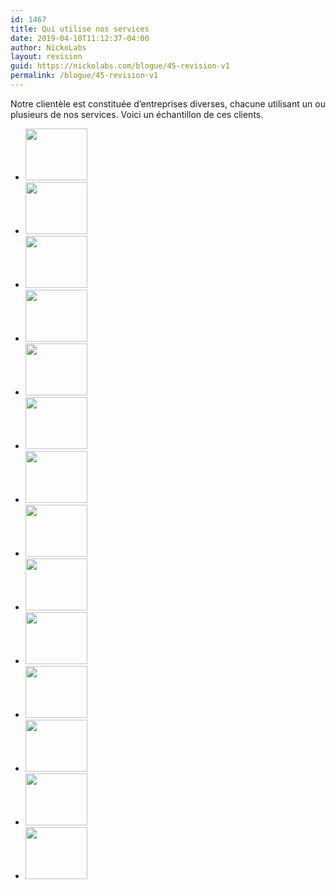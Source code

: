 ```yaml
---
id: 1467
title: Qui utilise nos services
date: 2019-04-10T11:12:37-04:00
author: NickoLabs
layout: revision
guid: https://nickolabs.com/blogue/45-revision-v1
permalink: /blogue/45-revision-v1
---
```

Notre clientèle est constituée d&rsquo;entreprises diverses, chacune utilisant un ou plusieurs de nos services. Voici un échantillon de ces clients.

  * [<img src="http://nickolabs.com/wp-content/uploads/2011/03/logo-cepal.png" alt="" title="Auberge Cepal" width="99" height="83" class="alignnone size-full wp-image-408" />](http://aubergecepal.ca)
  * [<img src="http://nickolabs.com/wp-content/uploads/2011/03/logo-claudette_maltais.png" alt="" title="Claudette Maltais - Courtier immobilier affilié ViaCapitale" width="99" height="83" class="alignnone size-full wp-image-409" />](http://claudettemaltais.ca)
  * [<img src="http://nickolabs.com/wp-content/uploads/2011/03/logo-club_daffaires_saguenay.png" alt="" title="Club d'affaires Saguenay" width="99" height="83" class="alignnone size-full wp-image-410" />](http://cassaguenay.ca)
  * [<img src="http://nickolabs.com/wp-content/uploads/2011/03/logo-fjord_en_kayak.png" alt="" title="Fjord en Kayak" width="99" height="83" class="alignnone size-full wp-image-411" />](http://fjordenkayak.ca)
  * [<img src="http://nickolabs.com/wp-content/uploads/2011/03/logo-fondation_jacqueline_lessard.png" alt="" title="Parrainons Espoir d'Enfants - Fondation Jacqueline Lessard" width="99" height="83" class="alignnone size-full wp-image-412" />](http://parrainonsespoirenfant.org/)
  * [<img src="http://nickolabs.com/wp-content/uploads/2011/03/logo-grimard.png" alt="" title="Grimard" width="99" height="83" class="alignnone size-full wp-image-413" />](http://grimard.ca/)
  * [<img src="http://nickolabs.com/wp-content/uploads/2011/03/logo-industriel_ami.png" alt="" title="Industriel AMI" width="99" height="83" class="alignnone size-full wp-image-414" />](http://industrielami.ca/)
  * [<img src="http://nickolabs.com/wp-content/uploads/2011/03/logo-munger_nature.png" alt="" title="Les Sacs Munger" width="99" height="83" class="alignnone size-full wp-image-415" />](http://sacsmunger.com/)
  * [<img src="http://nickolabs.com/wp-content/uploads/2011/03/logo-prouche.png" alt="" title="La Méthode Prouche" width="99" height="83" class="alignnone size-full wp-image-416" />](http://prouche.com/)
  * [<img src="http://nickolabs.com/wp-content/uploads/2011/03/logo-ressources_arianne.png" alt="" title="Les Ressources d'Arianne Inc." width="99" height="83" class="alignnone size-full wp-image-417" />](http://arianne-inc.com/)
  * [<img src="http://nickolabs.com/wp-content/uploads/2011/03/logo-ressources_arista.png" alt="" title="Ressources Arista" width="99" height="83" class="alignnone size-full wp-image-418" />](http://ressourcesarista.com/)
  * [<img src="http://nickolabs.com/wp-content/uploads/2011/03/logo-saglac.png" alt="" title="Location Saglac" width="99" height="83" class="alignnone size-full wp-image-419" />](http://locationsaglac.com/)
  * [<img src="http://nickolabs.com/wp-content/uploads/2011/03/logo-savard_confort.png" alt="" title="Savard Confort - Conception et chaussures" width="99" height="83" class="alignnone size-full wp-image-420" />](http://savardconfort.ca/)
  * [<img src="http://nickolabs.com/wp-content/uploads/2011/03/logo-ventil-air_2001.png" alt="" title="Ventil-Air 2001" width="99" height="83" class="alignnone size-full wp-image-421" />](http://ventilair2001.ca/)